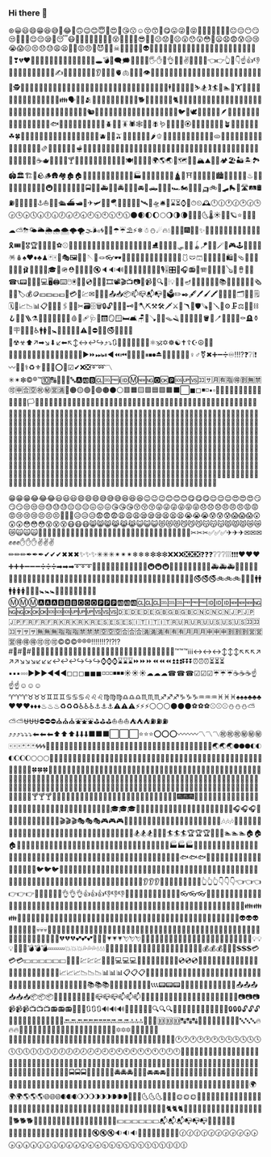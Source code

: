 ### Hi there 👋
⊛😀😃😄😁😆😅🤣😂🙂🙃😉😊😇🥰😍🤩😘😗☺😚😙🥲😋😛😜🤪😝🤑🤗🤭🤫🤔🤐🤨😐😑😶😏😒🙄😬🤥😌😔😪🤤😴😷🤒🤕🤢🤮🤧🥵🥶🥴😵🤯🤠🥳🥸😎🤓🧐😕😟🙁☹😮😯😲😳🥺😦😧😨😰😥😢😭😱😖😣😞😓😩😫🥱😤😡😠🤬😈👿💀☠💩🤡👹👺👻👽👾🤖😺😸😹😻😼😽🙀😿😾🙈🙉🙊💋💌💘💝💖💗💓💞💕💟❣💔❤🧡💛💚💙💜🤎🖤🤍💯💢💥💫💦💨🕳💣💬🗨🗯💭💤👋🤚🖐✋🖖👌🤌🤏✌🤞🤟🤘🤙👈👉👆🖕👇☝👍👎✊👊🤛🤜👏🙌👐🤲🤝🙏✍💅🤳💪🦾🦿🦵🦶👂🦻👃🧠🫀🫁🦷🦴👀👁👅👄👶🧒👦👧🧑👱👨🧔👩🧓👴👵🙍🙎🙅🙆💁🙋🧏🙇🤦🤷👮🕵💂🥷👷🤴👸👳👲🧕🤵👰🤰🤱👼🎅🤶🦸🦹🧙🧚🧛🧜🧝🧞🧟💆💇🚶🧍🧎🏃💃🕺🕴👯🧖🧗🤺🏇⛷🏂🏌🏄🚣🏊⛹🏋🚴🚵🤸🤼🤽🤾🤹🧘🛀🛌👭👫👬💏💑👪🗣👤👥🫂👣🦰🦱🦳🦲🐵🐒🦍🦧🐶🐕🦮🐩🐺🦊🦝🐱🐈🦁🐯🐅🐆🐴🐎🦄🦓🦌🦬🐮🐂🐃🐄🐷🐖🐗🐽🐏🐑🐐🐪🐫🦙🦒🐘🦣🦏🦛🐭🐁🐀🐹🐰🐇🐿🦫🦔🦇🐻🐨🐼🦥🦦🦨🦘🦡🐾🦃🐔🐓🐣🐤🐥🐦🐧🕊🦅🦆🦢🦉🦤🪶🦩🦚🦜🐸🐊🐢🦎🐍🐲🐉🦕🦖🐳🐋🐬🦭🐟🐠🐡🦈🐙🐚🐌🦋🐛🐜🐝🪲🐞🦗🪳🕷🕸🦂🦟🪰🪱🦠💐🌸💮🏵🌹🥀🌺🌻🌼🌷🌱🪴🌲🌳🌴🌵🌾🌿☘🍀🍁🍂🍃🍇🍈🍉🍊🍋🍌🍍🥭🍎🍏🍐🍑🍒🍓🫐🥝🍅🫒🥥🥑🍆🥔🥕🌽🌶🫑🥒🥬🥦🧄🧅🍄🥜🌰🍞🥐🥖🫓🥨🥯🥞🧇🧀🍖🍗🥩🥓🍔🍟🍕🌭🥪🌮🌯🫔🥙🧆🥚🍳🥘🍲🫕🥣🥗🍿🧈🧂🥫🍱🍘🍙🍚🍛🍜🍝🍠🍢🍣🍤🍥🥮🍡🥟🥠🥡🦀🦞🦐🦑🦪🍦🍧🍨🍩🍪🎂🍰🧁🥧🍫🍬🍭🍮🍯🍼🥛☕🫖🍵🍶🍾🍷🍸🍹🍺🍻🥂🥃🥤🧋🧃🧉🧊🥢🍽🍴🥄🔪🏺🌍🌎🌏🌐🗺🗾🧭🏔⛰🌋🗻🏕🏖🏜🏝🏞🏟🏛🏗🧱🪨🪵🛖🏘🏚🏠🏡🏢🏣🏤🏥🏦🏨🏩🏪🏫🏬🏭🏯🏰💒🗼🗽⛪🕌🛕🕍⛩🕋⛲⛺🌁🌃🏙🌄🌅🌆🌇🌉♨🎠🎡🎢💈🎪🚂🚃🚄🚅🚆🚇🚈🚉🚊🚝🚞🚋🚌🚍🚎🚐🚑🚒🚓🚔🚕🚖🚗🚘🚙🛻🚚🚛🚜🏎🏍🛵🦽🦼🛺🚲🛴🛹🛼🚏🛣🛤🛢⛽🚨🚥🚦🛑🚧⚓⛵🛶🚤🛳⛴🛥🚢✈🛩🛫🛬🪂💺🚁🚟🚠🚡🛰🚀🛸🛎🧳⌛⏳⌚⏰⏱⏲🕰🕛🕧🕐🕜🕑🕝🕒🕞🕓🕟🕔🕠🕕🕡🕖🕢🕗🕣🕘🕤🕙🕥🕚🕦🌑🌒🌓🌔🌕🌖🌗🌘🌙🌚🌛🌜🌡☀🌝🌞🪐⭐🌟🌠🌌☁⛅⛈🌤🌥🌦🌧🌨🌩🌪🌫🌬🌀🌈🌂☂☔⛱⚡❄☃⛄☄🔥💧🌊🎃🎄🎆🎇🧨✨🎈🎉🎊🎋🎍🎎🎏🎐🎑🧧🎀🎁🎗🎟🎫🎖🏆🏅🥇🥈🥉⚽⚾🥎🏀🏐🏈🏉🎾🥏🎳🏏🏑🏒🥍🏓🏸🥊🥋🥅⛳⛸🎣🤿🎽🎿🛷🥌🎯🪀🪁🎱🔮🪄🧿🎮🕹🎰🎲🧩🧸🪅🪆♠♥♦♣♟🃏🀄🎴🎭🖼🎨🧵🪡🧶🪢👓🕶🥽🥼🦺👔👕👖🧣🧤🧥🧦👗👘🥻🩱🩲🩳👙👚👛👜👝🛍🎒🩴👞👟🥾🥿👠👡🩰👢👑👒🎩🎓🧢🪖⛑📿💄💍💎🔇🔈🔉🔊📢📣📯🔔🔕🎼🎵🎶🎙🎚🎛🎤🎧📻🎷🪗🎸🎹🎺🎻🪕🥁🪘📱📲☎📞📟📠🔋🔌💻🖥🖨⌨🖱🖲💽💾💿📀🧮🎥🎞📽🎬📺📷📸📹📼🔍🔎🕯💡🔦🏮🪔📔📕📖📗📘📙📚📓📒📃📜📄📰🗞📑🔖🏷💰🪙💴💵💶💷💸💳🧾💹✉📧📨📩📤📥📦📫📪📬📭📮🗳✏✒🖋🖊🖌🖍📝💼📁📂🗂📅📆🗒🗓📇📈📉📊📋📌📍📎🖇📏📐✂🗃🗄🗑🔒🔓🔏🔐🔑🗝🔨🪓⛏⚒🛠🗡⚔🔫🪃🏹🛡🪚🔧🪛🔩⚙🗜⚖🦯🔗⛓🪝🧰🧲🪜⚗🧪🧫🧬🔬🔭📡💉🩸💊🩹🩺🚪🛗🪞🪟🛏🛋🪑🚽🪠🚿🛁🪤🪒🧴🧷🧹🧺🧻🪣🧼🪥🧽🧯🛒🚬⚰🪦⚱🗿🪧🏧🚮🚰♿🚹🚺🚻🚼🚾🛂🛃🛄🛅⚠🚸⛔🚫🚳🚭🚯🚱🚷📵🔞☢☣⬆↗➡↘⬇↙⬅↖↕↔↩↪⤴⤵🔃🔄🔙🔚🔛🔜🔝🛐⚛🕉✡☸☯✝☦☪☮🕎🔯♈♉♊♋♌♍♎♏♐♑♒♓⛎🔀🔁🔂▶⏩⏭⏯◀⏪⏮🔼⏫🔽⏬⏸⏹⏺⏏🎦🔅🔆📶📳📴♀♂⚧✖➕➖➗♾‼⁉❓❔❕❗〰💱💲⚕♻⚜🔱📛🔰⭕✅☑✔❌❎➰➿〽✳✴❇©®™🔟🔠🔡🔢🔣🔤🅰🆎🅱🆑🆒🆓ℹ🆔Ⓜ🆕🆖🅾🆗🅿🆘🆙🆚🈁🈂🈷🈶🈯🉐🈹🈚🈲🉑🈸🈴🈳㊗㊙🈺🈵🔴🟠🟡🟢🔵🟣🟤⚫⚪🟥🟧🟨🟩🟦🟪🟫⬛⬜◼◻◾◽▪▫🔶🔷🔸🔹🔺🔻💠🔘🔳🔲🏁🚩🎌🏴🏳🏳️‍🌈🏳️‍⚧️🏴‍☠️🇦🇨🇦🇩🇦🇪🇦🇫🇦🇬🇦🇮🇦🇱🇦🇲🇦🇴🇦🇶🇦🇷🇦🇸🇦🇹🇦🇺🇦🇼🇦🇽🇦🇿🇧🇦🇧🇧🇧🇩🇧🇪🇧🇫🇧🇬🇧🇭🇧🇮🇧🇯🇧🇱🇧🇲🇧🇳🇧🇴🇧🇶🇧🇷🇧🇸🇧🇹🇧🇻🇧🇼🇧🇾🇧🇿🇨🇦🇨🇨🇨🇩🇨🇫🇨🇬🇨🇭🇨🇮🇨🇰🇨🇱🇨🇲🇨🇳🇨🇴🇨🇵🇨🇷🇨🇺🇨🇻🇨🇼🇨🇽🇨🇾🇨🇿🇩🇪🇩🇬🇩🇯🇩🇰🇩🇲🇩🇴🇩🇿🇪🇦🇪🇨🇪🇪🇪🇬🇪🇭🇪🇷🇪🇸🇪🇹🇪🇺🇫🇮🇫🇯🇫🇰🇫🇲🇫🇴🇫🇷🇬🇦🇬🇧🇬🇩🇬🇪🇬🇫🇬🇬🇬🇭🇬🇮🇬🇱🇬🇲🇬🇳🇬🇵🇬🇶🇬🇷🇬🇸🇬🇹🇬🇺🇬🇼🇬🇾🇭🇰🇭🇲🇭🇳🇭🇷🇭🇹🇭🇺🇮🇨🇮🇩🇮🇪🇮🇱🇮🇲🇮🇳🇮🇴🇮🇶🇮🇷🇮🇸🇮🇹🇯🇪🇯🇲🇯🇴🇯🇵🇰🇪🇰🇬🇰🇭🇰🇮🇰🇲🇰🇳🇰🇵🇰🇷🇰🇼🇰🇾🇰🇿🇱🇦🇱🇧🇱🇨🇱🇮🇱🇰🇱🇷🇱🇸🇱🇹🇱🇺🇱🇻🇱🇾🇲🇦🇲🇨🇲🇩🇲🇪🇲🇫🇲🇬🇲🇭🇲🇰🇲🇱🇲🇲🇲🇳🇲🇴🇲🇵🇲🇶🇲🇷🇲🇸🇲🇹🇲🇺🇲🇻🇲🇼🇲🇽🇲🇾🇲🇿🇳🇦🇳🇨🇳🇪🇳🇫🇳🇬🇳🇮🇳🇱🇳🇴🇳🇵🇳🇷🇳🇺🇳🇿🇴🇲🇵🇦🇵🇪🇵🇫🇵🇬🇵🇭🇵🇰🇵🇱🇵🇲🇵🇳🇵🇷🇵🇸🇵🇹🇵🇼🇵🇾🇶🇦🇷🇪🇷🇴🇷🇸🇷🇺🇷🇼🇸🇦🇸🇧🇸🇨🇸🇩🇸🇪🇸🇬🇸🇭🇸🇮🇸🇯🇸🇰🇸🇱🇸🇲🇸🇳🇸🇴🇸🇷🇸🇸🇸🇹🇸🇻🇸🇽🇸🇾🇸🇿🇹🇦🇹🇨🇹🇩🇹🇫🇹🇬🇹🇭🇹🇯🇹🇰🇹🇱🇹🇲🇹🇳🇹🇴🇹🇷🇹🇹🇹🇻🇹🇼🇹🇿🇺🇦🇺🇬🇺🇲🇺🇳🇺🇸🇺🇾🇺🇿🇻🇦🇻🇨🇻🇪🇻🇬🇻🇮🇻🇳🇻🇺🇼🇫🇼🇸🇽🇰🇾🇪🇾🇹🇿🇦🇿🇲🇿🇼🏴󠁧󠁢󠁥󠁮󠁧󠁿🏴󠁧󠁢󠁳󠁣󠁴󠁿🏴󠁧󠁢󠁷󠁬󠁳󠁿

😁😁😁😂😂😂😃😃😃😄😄😄😅😅😅😆😆😆😉😉😉😊😊😊😋😋😋😌😌😌😍😍😍😏😏😏😒😒😒😓😓😓😔😔😔😖😖😖😘😘😘😚😚😚😜😜😜😝😝😝😞😞😞😠😠😠😡😡😡😢😢😢😣😣😣😤😤😤😥😥😥😨😨😨😩😩😩😪😪😪😫😫😫😭😭😭😰😰😰😱😱😱😲😲😲😳😳😳😵😵😵😷😷😷😸😸😸😹😹😹😺😺😺😻😻😻😼😼😼😽😽😽😾😾😾😿😿😿🙀🙀🙀🙅🙅🙅🙆🙆🙆🙇🙇🙇🙈🙈🙈🙉🙉🙉🙊🙊🙊🙋🙋🙋🙌🙌🙌🙍🙍🙍🙎🙎🙎🙏🙏🙏✂✂✂✅✅✅✈✈✈✉✉✉✊✊✊✋✋✋✌✌✌✏✏✏✒✒✒✔✔✔✖✖✖✨✨✨✳✳✳✴✴✴❄❄❄❇❇❇❌❌❌❎❎❎❓❓❓❔❔❔❕❕❕❗❗❗❤❤❤➕➕➕➖➖➖➗➗➗➡➡➡➰➰➰🚀🚀🚀🚃🚃🚃🚄🚄🚄🚅🚅🚅🚇🚇🚇🚉🚉🚉🚌🚌🚌🚏🚏🚏🚑🚑🚑🚒🚒🚒🚓🚓🚓🚕🚕🚕🚗🚗🚗🚙🚙🚙🚚🚚🚚🚢🚢🚢🚤🚤🚤🚥🚥🚥🚧🚧🚧🚨🚨🚨🚩🚩🚩🚪🚪🚪🚫🚫🚫🚬🚬🚬🚭🚭🚭🚲🚲🚲🚶🚶🚶🚹🚹🚹🚺🚺🚺🚻🚻🚻🚼🚼🚼🚽🚽🚽🚾🚾🚾🛀🛀🛀ⓂⓂⓂ🅰🅰🅰🅱🅱🅱🅾🅾🅾🅿🅿🅿🆎🆎🆎🆑🆑🆑🆒🆒🆒🆓🆓🆓🆔🆔🆔🆕🆕🆕🆖🆖🆖🆗🆗🆗🆘🆘🆘🆙🆙🆙🆚🆚🆚🇩🇪🇩🇪🇩🇪🇬🇧🇬🇧🇬🇧🇨🇳🇨🇳🇨🇳🇯🇵🇯🇵🇯🇵🇫🇷🇫🇷🇫🇷🇰🇷🇰🇷🇰🇷🇪🇸🇪🇸🇪🇸🇮🇹🇮🇹🇮🇹🇷🇺🇷🇺🇷🇺🇺🇸🇺🇸🇺🇸🈁🈁🈁🈂🈂🈂🈚🈚🈚🈯🈯🈯🈲🈲🈲🈳🈳🈳🈴🈴🈴🈵🈵🈵🈶🈶🈶🈷🈷🈷🈸🈸🈸🈹🈹🈹🈺🈺🈺🉐🉐🉐🉑🉑🉑©©©®®®‼‼‼⁉⁉⁉#⃣#⃣#⃣⃣⃣⃣⃣⃣⃣⃣⃣⃣⃣⃣⃣⃣⃣⃣⃣⃣⃣⃣⃣⃣⃣⃣⃣⃣⃣⃣⃣⃣⃣™™™ℹℹℹ↔↔↔↕↕↕↖↖↖↗↗↗↘↘↘↙↙↙↩↩↩↪↪↪⌚⌚⌚⌛⌛⌛⏩⏩⏩⏪⏪⏪⏫⏫⏫⏬⏬⏬⏰⏰⏰⏳⏳⏳▪▪▪▫▫▫▶▶▶◀◀◀◻◻◻◼◼◼◽◽◽◾◾◾☀☀☀☁☁☁☎☎☎☑☑☑☔☔☔☕☕☕☝☝☝☺☺☺♈♈♈♉♉♉♊♊♊♋♋♋♌♌♌♍♍♍♎♎♎♏♏♏♐♐♐♑♑♑♒♒♒♓♓♓♠♠♠♣♣♣♥♥♥♦♦♦♨♨♨♻♻♻♿♿♿⚓⚓⚓⚠⚠⚠⚡⚡⚡⚪⚪⚪⚫⚫⚫⚽⚽⚽⚾⚾⚾⛄⛄⛄⛅⛅⛅⛎⛎⛎⛔⛔⛔⛪⛪⛪⛲⛲⛲⛳⛳⛳⛵⛵⛵⛺⛺⛺⛽⛽⛽⤴⤴⤴⤵⤵⤵⬅⬅⬅⬆⬆⬆⬇⬇⬇⬛⬛⬛⬜⬜⬜⭐⭐⭐⭕⭕⭕〰〰〰〽〽〽㊗㊗㊗㊙㊙㊙🀄🀄🀄🃏🃏🃏🌀🌀🌀🌁🌁🌁🌂🌂🌂🌃🌃🌃🌄🌄🌄🌅🌅🌅🌆🌆🌆🌇🌇🌇🌈🌈🌈🌉🌉🌉🌊🌊🌊🌋🌋🌋🌌🌌🌌🌏🌏🌏🌑🌑🌑🌓🌓🌓🌔🌔🌔🌕🌕🌕🌙🌙🌙🌛🌛🌛🌟🌟🌟🌠🌠🌠🌰🌰🌰🌱🌱🌱🌴🌴🌴🌵🌵🌵🌷🌷🌷🌸🌸🌸🌹🌹🌹🌺🌺🌺🌻🌻🌻🌼🌼🌼🌽🌽🌽🌾🌾🌾🌿🌿🌿🍀🍀🍀🍁🍁🍁🍂🍂🍂🍃🍃🍃🍄🍄🍄🍅🍅🍅🍆🍆🍆🍇🍇🍇🍈🍈🍈🍉🍉🍉🍊🍊🍊🍌🍌🍌🍍🍍🍍🍎🍎🍎🍏🍏🍏🍑🍑🍑🍒🍒🍒🍓🍓🍓🍔🍔🍔🍕🍕🍕🍖🍖🍖🍗🍗🍗🍘🍘🍘🍙🍙🍙🍚🍚🍚🍛🍛🍛🍜🍜🍜🍝🍝🍝🍞🍞🍞🍟🍟🍟🍠🍠🍠🍡🍡🍡🍢🍢🍢🍣🍣🍣🍤🍤🍤🍥🍥🍥🍦🍦🍦🍧🍧🍧🍨🍨🍨🍩🍩🍩🍪🍪🍪🍫🍫🍫🍬🍬🍬🍭🍭🍭🍮🍮🍮🍯🍯🍯🍰🍰🍰🍱🍱🍱🍲🍲🍲🍳🍳🍳🍴🍴🍴🍵🍵🍵🍶🍶🍶🍷🍷🍷🍸🍸🍸🍹🍹🍹🍺🍺🍺🍻🍻🍻🎀🎀🎀🎁🎁🎁🎂🎂🎂🎃🎃🎃🎄🎄🎄🎅🎅🎅🎆🎆🎆🎇🎇🎇🎈🎈🎈🎉🎉🎉🎊🎊🎊🎋🎋🎋🎌🎌🎌🎍🎍🎍🎎🎎🎎🎏🎏🎏🎐🎐🎐🎑🎑🎑🎒🎒🎒🎓🎓🎓🎠🎠🎠🎡🎡🎡🎢🎢🎢🎣🎣🎣🎤🎤🎤🎥🎥🎥🎦🎦🎦🎧🎧🎧🎨🎨🎨🎩🎩🎩🎪🎪🎪🎫🎫🎫🎬🎬🎬🎭🎭🎭🎮🎮🎮🎯🎯🎯🎰🎰🎰🎱🎱🎱🎲🎲🎲🎳🎳🎳🎴🎴🎴🎵🎵🎵🎶🎶🎶🎷🎷🎷🎸🎸🎸🎹🎹🎹🎺🎺🎺🎻🎻🎻🎼🎼🎼🎽🎽🎽🎾🎾🎾🎿🎿🎿🏀🏀🏀🏁🏁🏁🏂🏂🏂🏃🏃🏃🏄🏄🏄🏆🏆🏆🏈🏈🏈🏊🏊🏊🏠🏠🏠🏡🏡🏡🏢🏢🏢🏣🏣🏣🏥🏥🏥🏦🏦🏦🏧🏧🏧🏨🏨🏨🏩🏩🏩🏪🏪🏪🏫🏫🏫🏬🏬🏬🏭🏭🏭🏮🏮🏮🏯🏯🏯🏰🏰🏰🐌🐌🐌🐍🐍🐍🐎🐎🐎🐑🐑🐑🐒🐒🐒🐔🐔🐔🐗🐗🐗🐘🐘🐘🐙🐙🐙🐚🐚🐚🐛🐛🐛🐜🐜🐜🐝🐝🐝🐞🐞🐞🐟🐟🐟🐠🐠🐠🐡🐡🐡🐢🐢🐢🐣🐣🐣🐤🐤🐤🐥🐥🐥🐦🐦🐦🐧🐧🐧🐨🐨🐨🐩🐩🐩🐫🐫🐫🐬🐬🐬🐭🐭🐭🐮🐮🐮🐯🐯🐯🐰🐰🐰🐱🐱🐱🐲🐲🐲🐳🐳🐳🐴🐴🐴🐵🐵🐵🐶🐶🐶🐷🐷🐷🐸🐸🐸🐹🐹🐹🐺🐺🐺🐻🐻🐻🐼🐼🐼🐽🐽🐽🐾🐾🐾👀👀👀👂👂👂👃👃👃👄👄👄👅👅👅👆👆👆👇👇👇👈👈👈👉👉👉👊👊👊👋👋👋👌👌👌👍👍👍👎👎👎👏👏👏👐👐👐👑👑👑👒👒👒👓👓👓👔👔👔👕👕👕👖👖👖👗👗👗👘👘👘👙👙👙👚👚👚👛👛👛👜👜👜👝👝👝👞👞👞👟👟👟👠👠👠👡👡👡👢👢👢👣👣👣👤👤👤👦👦👦👧👧👧👨👨👨👩👩👩👪👪👪👫👫👫👮👮👮👯👯👯👰👰👰👱👱👱👲👲👲👳👳👳👴👴👴👵👵👵👶👶👶👷👷👷👸👸👸👹👹👹👺👺👺👻👻👻👼👼👼👽👽👽👾👾👾👿👿👿💀💀💀💁💁💁💂💂💂💃💃💃💄💄💄💅💅💅💆💆💆💇💇💇💈💈💈💉💉💉💊💊💊💋💋💋💌💌💌💍💍💍💎💎💎💏💏💏💐💐💐💑💑💑💒💒💒💓💓💓💔💔💔💕💕💕💖💖💖💗💗💗💘💘💘💙💙💙💚💚💚💛💛💛💜💜💜💝💝💝💞💞💞💟💟💟💠💠💠💡💡💡💢💢💢💣💣💣💤💤💤💥💥💥💦💦💦💧💧💧💨💨💨💩💩💩💪💪💪💫💫💫💬💬💬💮💮💮💯💯💯💰💰💰💱💱💱💲💲💲💳💳💳💴💴💴💵💵💵💸💸💸💹💹💹💺💺💺💻💻💻💼💼💼💽💽💽💾💾💾💿💿💿📀📀📀📁📁📁📂📂📂📃📃📃📄📄📄📅📅📅📆📆📆📇📇📇📈📈📈📉📉📉📊📊📊📋📋📋📌📌📌📍📍📍📎📎📎📏📏📏📐📐📐📑📑📑📒📒📒📓📓📓📔📔📔📕📕📕📖📖📖📗📗📗📘📘📘📙📙📙📚📚📚📛📛📛📜📜📜📝📝📝📞📞📞📟📟📟📠📠📠📡📡📡📢📢📢📣📣📣📤📤📤📥📥📥📦📦📦📧📧📧📨📨📨📩📩📩📪📪📪📫📫📫📮📮📮📰📰📰📱📱📱📲📲📲📳📳📳📴📴📴📶📶📶📷📷📷📹📹📹📺📺📺📻📻📻📼📼📼🔃🔃🔃🔊🔊🔊🔋🔋🔋🔌🔌🔌🔍🔍🔍🔎🔎🔎🔏🔏🔏🔐🔐🔐🔑🔑🔑🔒🔒🔒🔓🔓🔓🔔🔔🔔🔖🔖🔖🔗🔗🔗🔘🔘🔘🔙🔙🔙🔚🔚🔚🔛🔛🔛🔜🔜🔜🔝🔝🔝🔞🔞🔞🔟🔟🔟🔠🔠🔠🔡🔡🔡🔢🔢🔢🔣🔣🔣🔤🔤🔤🔥🔥🔥🔦🔦🔦🔧🔧🔧🔨🔨🔨🔩🔩🔩🔪🔪🔪🔫🔫🔫🔮🔮🔮🔯🔯🔯🔰🔰🔰🔱🔱🔱🔲🔲🔲🔳🔳🔳🔴🔴🔴🔵🔵🔵🔶🔶🔶🔷🔷🔷🔸🔸🔸🔹🔹🔹🔺🔺🔺🔻🔻🔻🔼🔼🔼🔽🔽🔽🕐🕐🕐🕑🕑🕑🕒🕒🕒🕓🕓🕓🕔🕔🕔🕕🕕🕕🕖🕖🕖🕗🕗🕗🕘🕘🕘🕙🕙🕙🕚🕚🕚🕛🕛🕛🗻🗻🗻🗼🗼🗼🗽🗽🗽🗾🗾🗾🗿🗿🗿😀😀😀😇😇😇😈😈😈😎😎😎😐😐😐😑😑😑😕😕😕😗😗😗😙😙😙😛😛😛😟😟😟😦😦😦😧😧😧😬😬😬😮😮😮😯😯😯😴😴😴😶😶😶🚁🚁🚁🚂🚂🚂🚆🚆🚆🚈🚈🚈🚊🚊🚊🚍🚍🚍🚎🚎🚎🚐🚐🚐🚔🚔🚔🚖🚖🚖🚘🚘🚘🚛🚛🚛🚜🚜🚜🚝🚝🚝🚞🚞🚞🚟🚟🚟🚠🚠🚠🚡🚡🚡🚣🚣🚣🚦🚦🚦🚮🚮🚮🚯🚯🚯🚰🚰🚰🚱🚱🚱🚳🚳🚳🚴🚴🚴🚵🚵🚵🚷🚷🚷🚸🚸🚸🚿🚿🚿🛁🛁🛁🛂🛂🛂🛃🛃🛃🛄🛄🛄🛅🛅🛅🌍🌍🌍🌎🌎🌎🌐🌐🌐🌒🌒🌒🌖🌖🌖🌗🌗🌗🌘🌘🌘🌚🌚🌚🌜🌜🌜🌝🌝🌝🌞🌞🌞🌲🌲🌲🌳🌳🌳🍋🍋🍋🍐🍐🍐🍼🍼🍼🏇🏇🏇🏉🏉🏉🏤🏤🏤🐀🐀🐀🐁🐁🐁🐂🐂🐂🐃🐃🐃🐄🐄🐄🐅🐅🐅🐆🐆🐆🐇🐇🐇🐈🐈🐈🐉🐉🐉🐊🐊🐊🐋🐋🐋🐏🐏🐏🐐🐐🐐🐓🐓🐓🐕🐕🐕🐖🐖🐖🐪🐪🐪👥👥👥👬👬👬👭👭👭💭💭💭💶💶💶💷💷💷📬📬📬📭📭📭📯📯📯📵📵📵🔀🔀🔀🔁🔁🔁🔂🔂🔂🔄🔄🔄🔅🔅🔅🔆🔆🔆🔇🔇🔇🔉🔉🔉🔕🔕🔕🔬🔬🔬🔭🔭🔭🕜🕜🕜🕝🕝🕝🕞🕞🕞🕟🕟🕟🕠🕠🕠🕡🕡🕡🕢🕢🕢🕣🕣🕣🕤🕤🕤🕥🕥🕥🕦🕦🕦🕧🕧🕧
